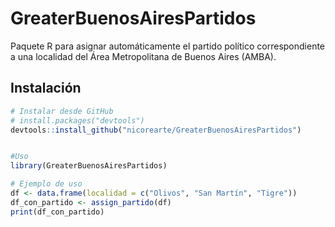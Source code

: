 # GreaterBuenosAiresPartidos

Paquete R para asignar automáticamente el partido político correspondiente a una localidad del Área Metropolitana de Buenos Aires (AMBA).

## Instalación

```r
# Instalar desde GitHub
# install.packages("devtools")
devtools::install_github("nicorearte/GreaterBuenosAiresPartidos")


#Uso
library(GreaterBuenosAiresPartidos)

# Ejemplo de uso
df <- data.frame(localidad = c("Olivos", "San Martín", "Tigre"))
df_con_partido <- assign_partido(df)
print(df_con_partido)
